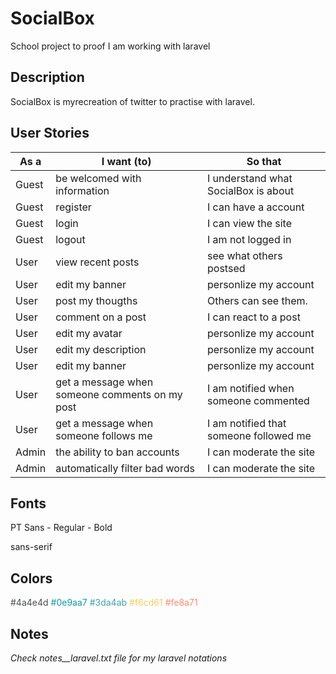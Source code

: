 # SocialBox
School project to proof I am working with laravel

## Description
SocialBox is myrecreation of twitter to practise with laravel.

## User Stories

| As a | I want (to) | So that |
| ------- | ---------------- | ---------------- |
| Guest | be welcomed with information | I understand what SocialBox is about |
| Guest | register | I can have a account |
| Guest | login | I can view the site |
| Guest | logout | I am not logged in |
| User | view recent posts | see what others postsed |
| User | edit my banner | personlize my account |
| User | post my thougths | Others can see them. |
| User | comment on a post | I can react to a post |
| User | edit my avatar | personlize my account |
| User | edit my description | personlize my account |
| User | edit my banner | personlize my account |
| User | get a message when someone comments on my post | I am notified when someone commented |
| User | get a message when someone follows me | I am notified that someone followed me |
| Admin | the ability to ban accounts | I can moderate the site
| Admin | automatically filter bad words | I can moderate the site

## Fonts

PT Sans
    - Regular
    - Bold

sans-serif

## Colors
<span style="color:#4a4e4d">#4a4e4d</span>
<span style="color:#0e9aa7">#0e9aa7</span>
<span style="color:#3da4ab">#3da4ab</span>
<span style="color:#f6cd61">#f6cd61</span>
<span style="color:#fe8a71">#fe8a71</span>

## Notes
*Check notes__laravel.txt file for my laravel notations*